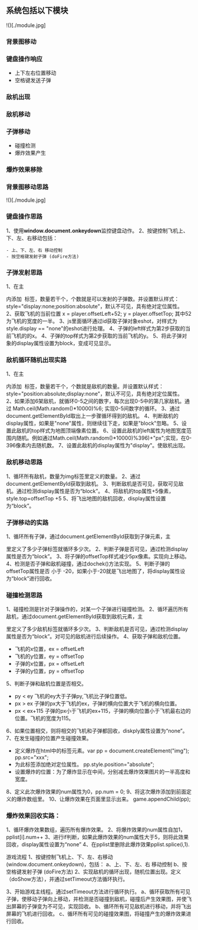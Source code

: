 

## 系统包括以下模块

!()[./module.jpg]

### 背景图移动
### 键盘操作响应

- 上下左右位置移动
- 空格键发送子弹

### 敌机出现
### 敌机移动
### 子弹移动

- 碰撞检测
- 爆炸效果产生

### 爆炸效果移除







### 背景图移动思路
!()[./module.jpg]

### 键盘操作思路
1、使用**window.document.onkeydown**监控键盘动作。
2、按键控制飞机上、下、左、右移动包括：

    - 上、下、左、右 移动控制
    - 按空格键发射子弹 (doFire方法)

### 子弹发射思路
1、在主 <div> 内添加 <img> 标签，数量若干个，个数就是可以发射的子弹数。并设置默认样式：style="display:none;position:absolute"，默认不可见，具有绝对定位属性。
2、获取飞机的当前位置 x = player.offsetLeft+52;  y = player.offsetTop; 其中52为飞机的宽度的一半。
3、js里面循环通过id获取子弹对象eshot，对样式为style.display == "none"的eshot进行处理。
4、子弹的left样式为第2步获取的当前飞机的的x。
4、子弹的top样式为第2步获取的当前飞机的y。
5、将此子弹对象的display属性设置为block，变成可见显示。

### 敌机循环随机出现实路
1、在主 <div> 内添加 <img> 标签，数量若干个，个数就是敌机的数量。并设置默认样式：style="position:absolute;display:none"，默认不可见，具有绝对定位属性。
2、如果添加6架敌机，就循环0-5之间的数字，每次出现0-5中的第几家敌机。通过 Math.ceil(Math.random()*10000)%6; 实现0-5间数字的循环。
3、通过document.getElementById取出上一步骤循环得到的敌机。
4、判断敌机的display属性，如果是"none"属性，则继续往下走，如果是"block"忽略。
5、设置此敌机的top样式为地图顶端像素位置。
6、设置此敌机的left属性为地图宽度范围内随机。例如通过Math.ceil(Math.random()*10000)%396)+"px";实现，在0-396像素内去随机数。
7、设置此敌机的display属性为"display"。使敌机出现。


### 敌机移动思路
1、循环所有敌机，数量为img标签里定义的数量。
2、通过document.getElementById获取到敌机。
3、判断敌机是否可见，获取可见敌机。通过检测display属性是否为“block”。
4、将敌机的top属性+5像素，style.top=offsetTop +5
5、将飞出地图的敌机回收，display属性设置为“block”。

### 子弹移动的实路
1、循环所有子弹，通过document.getElementById获取到子弹元素，主<div>里定义了多少<img>子弹标签就循环多少次。
2、判断子弹是否可见，通过检测display属性是否为“block”。
3、将子弹的offsetTop样式减少5px像素。实现向上移动。
4、检测是否子弹和敌机碰撞，通过dochek()方法实现。
5、判断子弹的offsetTop属性是否 小于 -20，如果小于-20就是飞出地图了，将display属性设为“block”进行回收。

### 碰撞检测思路
1、碰撞检测是针对子弹操作的，对某一个子弹进行碰撞检测。
2、循环遍历所有敌机，通过document.getElementById获取到敌机元素，主<div>里定义了多少<img>敌机标签就循环多少次。
3、判断敌机是否可见，通过检测display属性是否为“block”。对可见的敌机进行后续操作。
4、获取子弹和敌机位置。

   - 飞机的x位置，ex = offsetLeft
   - 飞机的y位置，ey = offsetTop
   - 子弹的x位置，px = offsetLeft
   - 子弹的y位置，py = offsetTop

5、判断子弹和敌机位置是否相交。

   - py < ey 飞机的ey大于子弹py,飞机比子弹位置低。
   - px > ex 子弹的px大于飞机的ex，子弹的横向位置大于飞机的横向位置。
   - px < ex+115 子弹的px小于飞机的ex+115，子弹的横向位置小于飞机最右边的位置。飞机的宽度为115。

6、如果位置相交，则将相交的飞机和子弹都回收，diskply属性设置为“none”。
7、在发生碰撞的位置产生碰撞效果。

   - 定义爆炸在html中的<img>标签元素。var pp = document.createElement("img"); pp.src="xxx";
   - 为此<img>标签添加绝对定位属性。 pp.style.position="absolute";
   - 设置爆炸<img>的位置：为了爆炸显示在中间，分别减去爆炸效果图片的一半高度和宽度。

8、定义此次爆炸效果的num属性为0，pp.num = 0;
9、将这次爆炸添加到前面定义的爆炸数组里。
10、让爆炸效果在页面里显示出来。 game.appendChild(pp);


### 爆炸效果回收实路：
1、循环爆炸效果数组，遍历所有爆炸效果。
2、将爆炸效果的num属性自加1，pplist[i].num++
3、进行if判断，如果此爆炸效果的num属性大于5，则将此效果回收，display属性设置为“none”
4、在pplist里删除此爆炸效果pplist.splice(i,1).


游戏流程
1、按键控制飞机上、下、左、右移动 (window.document.onkeydown)，包括：
    a、上、下、左、右 移动控制
    b、按空格键发射子弹 (doFire方法)
2、实现敌机的循环出现，随机位置出现。定义（doShow方法），并通过setTimeout方法循环执行。

3、开始游戏主线程。通过setTimeout方法进行循环执行。
   a、循环获取所有可见子弹，使移动子弹向上移动，并检测是否碰撞到敌机，碰撞后产生效果图，并使飞出屏幕的子弹变为不可见，实现回收。
   b、循环所有可见敌机进行移动，并将飞出屏幕的飞机进行回收。
   c、循环所有可见的碰撞效果图，将碰撞产生的爆炸效果进行回收。